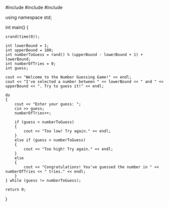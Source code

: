 #include <iostream>
#include <cstdlib>
#include <ctime>

using namespace std;

int main()
{

    srand(time(0));

    int lowerBound = 1;
    int upperBound = 100;
    int numberToGuess = rand() % (upperBound - lowerBound + 1) + lowerBound;
    int numberOfTries = 0;
    int guess;

    cout << "Welcome to the Number Guessing Game!" << endl;
    cout << "I've selected a number between " << lowerBound << " and " << upperBound << ". Try to guess it!" << endl;

    do
    {
        cout << "Enter your guess: ";
        cin >> guess;
        numberOfTries++;

        if (guess < numberToGuess)
        {
            cout << "Too low! Try again." << endl;
        }
        else if (guess > numberToGuess)
        {
            cout << "Too high! Try again." << endl;
        }
        else
        {
            cout << "Congratulations! You've guessed the number in " << numberOfTries << " tries." << endl;
        }
    } while (guess != numberToGuess);

    return 0;
}

